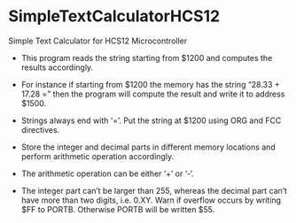 # SimpleTextCalculatorHCS12
Simple Text Calculator for HCS12 Microcontroller

- This program reads the string starting from $1200 and computes the results accordingly.  

- For instance if starting from $1200 the memory has the string “28.33 + 17.28 =” then the program will compute the result and write it to address $1500.  

- Strings always end with ‘=’. Put the string at $1200 using ORG and FCC directives.  

- Store the integer and decimal parts in different memory locations and perform arithmetic operation accordingly.  

- The arithmetic operation can be either ‘+’ or ‘-‘.  

- The integer part can’t be larger than 255, whereas the decimal part can’t have more than two digits, i.e. 0.XY.  Warn if overflow occurs by writing $FF to PORTB. Otherwise PORTB will be written $55. 
